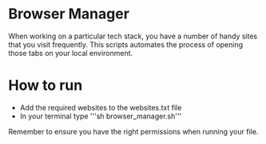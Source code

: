 # Browser Manager
When working on a particular tech stack, you have a number of handy sites that you visit frequently. This scripts automates the process of opening those tabs on your local environment.

# How to run

- Add the required websites to the websites.txt file
- In your terminal type '''sh browser_manager.sh'''

Remember to ensure you have the right permissions when running your file.